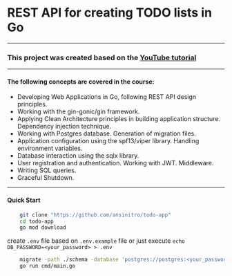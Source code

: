 # REST API for creating TODO lists in Go #
<hr>

### This project was created based on the <a href="https://www.youtube.com/playlist?list=PLbTTxxr-hMmyFAvyn7DeOgNRN8BQdjFm8">YouTube tutorial</a> ###
<hr>

#### The following concepts are covered in the course: ####
- Developing Web Applications in Go, following REST API design principles.
- Working with the gin-gonic/gin framework.
- Applying Clean Architecture principles in building application structure. Dependency injection technique.
- Working with Postgres database. Generation of migration files.
- Application configuration using the spf13/viper library. Handling environment variables.
- Database interaction using the sqlx library.
- User registration and authentication. Working with JWT. Middleware.
- Writing SQL queries.
- Graceful Shutdown.
<hr>

#### Quick Start ####

```bash
    git clone "https://github.com/ansinitro/todo-app" 
    cd todo-app
    go mod download
```
create `.env` file based on `.env.example` file or just execute `echo DB_PASSWORD=<your_password> > .env`
```bash
    migrate -path ./schema -database 'postgres://postgres:<your_password>@0.0.0.0:5432/postgres?sslmode=disable' up
    go run cmd/main.go
```